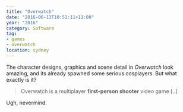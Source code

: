 ```yaml
---
title: "Overwatch"
date: "2016-06-13T10:51:11+11:00"
year: "2016"
category: Software
tag:
- games
- overwatch
location: sydney
---
```

The character designs, graphics and scene detail in *Overwatch* look amazing, and its already spawned some serious cosplayers. But what exactly is it?

> Overwatch is a multiplayer **first-person shooter** video game [..]

Ugh, nevermind.

